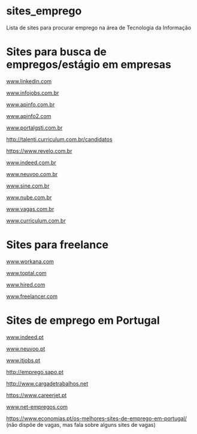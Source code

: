 # sites_emprego
Lista de sites para procurar emprego na área de Tecnologia da Informação

# Sites para busca de empregos/estágio em empresas

www.linkedin.com

www.infojobs.com.br

www.apinfo.com.br

www.apinfo2.com

www.portalgsti.com.br

http://talenti.curriculum.com.br/candidatos

https://www.revelo.com.br

www.indeed.com.br

www.neuvoo.com.br

www.sine.com.br

www.nube.com.br

www.vagas.com.br

www.curriculum.com.br



# Sites para freelance

www.workana.com

www.toptal.com

www.hired.com

www.freelancer.com


# Sites de emprego em Portugal

www.indeed.pt

www.neuvoo.pt

www.itjobs.pt

http://emprego.sapo.pt

http://www.cargadetrabalhos.net

https://www.careerjet.pt

www.net-empregos.com


https://www.economias.pt/os-melhores-sites-de-emprego-em-portugal/  (não dispõe de vagas, mas fala sobre alguns sites de vagas)






